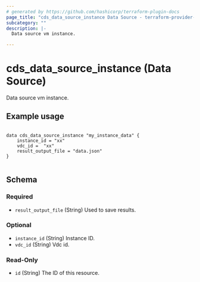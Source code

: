 ```yaml
---
# generated by https://github.com/hashicorp/terraform-plugin-docs
page_title: "cds_data_source_instance Data Source - terraform-provider-cds"
subcategory: ""
description: |-
  Data source vm instance.

---
```


# cds_data_source_instance (Data Source)

Data source vm instance.

## Example usage

```hcl

data cds_data_source_instance "my_instance_data" {
    instance_id = "xx"
    vdc_id =  "xx"
    result_output_file = "data.json"
}


```



<!-- schema generated by tfplugindocs -->
## Schema

### Required

- `result_output_file` (String) Used to save results.

### Optional

- `instance_id` (String) Instance ID.
- `vdc_id` (String) Vdc id.

### Read-Only

- `id` (String) The ID of this resource.
